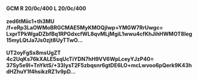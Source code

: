 #### GCM R 20/0c/400 L 20/0c/400
**zed6tMiic1+th3MU**<br/>**/f+eRp3LaOWMoBRGCMAE5MyKMOQjIwp+YMGW7RrUwgc=**<br/>**LxprTPkWgaDZbfBq1RPGdxcfWL8qvMLjMgiL1wwu4cfKhJihHWMOT8Ieg15myLQtJa7Js0zjt8UyTTwO...**<br/><br/>
**UT2oyFgSx8msUgZT**<br/>**4c2UqKs76kXALE5sqUcTiYDN7hH9VV6WpLceyYJzP40=**<br/>**37Sy5e9l+TnYktS/+33IysT2F5zbqsnr6gtDE6LO+mcLwvoo6pQerk9K43hdHZhuY1f4hsikzRZ1v9pD...**
